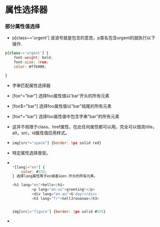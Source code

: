 # 属性选择器
### 部分属性值选择
* p[class~='urgent'] 波浪号就是包含的意思，p类名包含urgent的就执行以下操作.
```javascript
p[class~='urgent'] {
    font-weight: bold;
    font-size: 3rem;
    color: #ffb900;

}
```
* 字串匹配属性选择器
* [foo^="bar"]  选择foo属性值以'bar'开头的所有元素
* [foo$="bar"]  选择foo属性值以"bar"结尾的所有元素
* [foo*="bar"] 选择foo属性值中包含字串"bar"的所有元素

* 这并不局限于class、href属性，在此任何属性都可以用。完全可以很具title，alt，src，id属性值应用样式。

* ```javascript
  img[src*="space"] {border: 5px solid red}
  ```

* 特定属性选择类型。

* ```javascript
  
  *[lang|="en"] {
      color: #333;
  } 选择lang属性等于en或者以en-开头的所有元素。
  
  <h1 lang="en">hello</h1>
           <p lang="en-us">greeting!</p>
           <div lang="en-au">G'day!</div>
           <h3 lang="fr">hellJrooanao</h3>
  
  
  img[src|="figure"] {border: 1px solid #555}
  ```

* 

